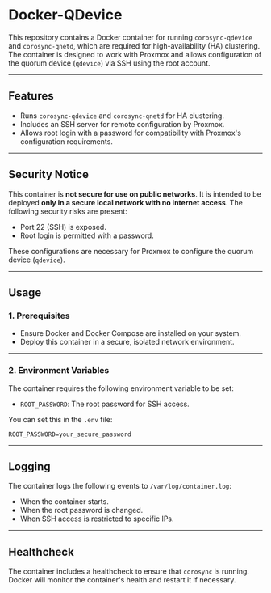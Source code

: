 # Docker-QDevice

This repository contains a Docker container for running `corosync-qdevice` and `corosync-qnetd`, which are required for high-availability (HA) clustering. The container is designed to work with Proxmox and allows configuration of the quorum device (`qdevice`) via SSH using the root account.

---

## **Features**

- Runs `corosync-qdevice` and `corosync-qnetd` for HA clustering.
- Includes an SSH server for remote configuration by Proxmox.
- Allows root login with a password for compatibility with Proxmox's configuration requirements.

---

## **Security Notice**

This container is **not secure for use on public networks**. It is intended to be deployed **only in a secure local network with no internet access**. The following security risks are present:

- Port 22 (SSH) is exposed.
- Root login is permitted with a password.

These configurations are necessary for Proxmox to configure the quorum device (`qdevice`).

---

## **Usage**

### **1. Prerequisites**

- Ensure Docker and Docker Compose are installed on your system.
- Deploy this container in a secure, isolated network environment.

---

### **2. Environment Variables**

The container requires the following environment variable to be set:

- `ROOT_PASSWORD`: The root password for SSH access.

You can set this in the `.env` file:

```dotenv
ROOT_PASSWORD=your_secure_password
```

---

## **Logging**

The container logs the following events to `/var/log/container.log`:

- When the container starts.
- When the root password is changed.
- When SSH access is restricted to specific IPs.

---

## **Healthcheck**

The container includes a healthcheck to ensure that `corosync` is running. Docker will monitor the container's health and restart it if necessary.
